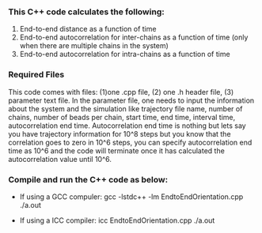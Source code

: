 ### This C++ code calculates the following:

1) End-to-end distance as a function of time
2) End-to-end autocorrelation for inter-chains as a function of time (only when there are multiple chains in the system)
3) End-to-end autocorrelation for intra-chains as a function of time

### Required Files

This code comes with  files: (1)one .cpp file, (2) one .h header file, (3) parameter text file.  In the parameter file, one needs to input the information about the system and the simulation like trajectory file name, number of chains, number of beads per chain, start time, end time, interval time, autocorrelation end time.  Autocorrelation end time is nothing but lets say you have trajectory information for 10^8 steps but you know that the correlation goes to zero in 10^6 steps, you can specify autocorrelation end time as 10^6 and the code will terminate once it has calculated the autocorrelation value until 10^6.

### Compile and run the C++ code as below:

* If using a GCC compuler:
    gcc -lstdc++ -lm  EndtoEndOrientation.cpp
    ./a.out
    
* If using a ICC compiler:
    icc EndtoEndOrientation.cpp
    ./a.out
